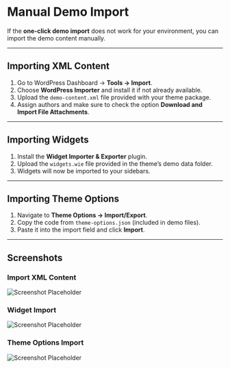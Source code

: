 # Manual Demo Import

If the **one-click demo import** does not work for your environment, you can import the demo content manually.

---

## Importing XML Content

1. Go to WordPress Dashboard → **Tools → Import**.
2. Choose **WordPress Importer** and install it if not already available.
3. Upload the `demo-content.xml` file provided with your theme package.
4. Assign authors and make sure to check the option **Download and Import File Attachments**.

---

## Importing Widgets

1. Install the **Widget Importer & Exporter** plugin.
2. Upload the `widgets.wie` file provided in the theme’s demo data folder.
3. Widgets will now be imported to your sidebars.

---

## Importing Theme Options

1. Navigate to **Theme Options → Import/Export**.
2. Copy the code from `theme-options.json` (included in demo files).
3. Paste it into the import field and click **Import**.

---

## Screenshots

### Import XML Content
![Screenshot Placeholder](../.vuepress/public/screenshot.png)

### Widget Import
![Screenshot Placeholder](../.vuepress/public/screenshot.png)

### Theme Options Import
![Screenshot Placeholder](../.vuepress/public/screenshot.png)
